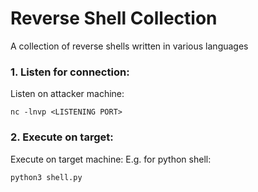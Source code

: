 # Reverse Shell Collection 

A collection of reverse shells written in various languages

### 1. Listen for connection:

Listen on attacker machine:
```
nc -lnvp <LISTENING PORT>
```

### 2. Execute on target:

Execute on target machine:
E.g. for python shell:
```
python3 shell.py
```
